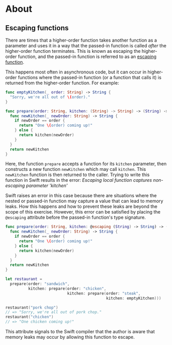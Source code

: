 # About

## Escaping functions

There are times that a higher-order function takes another function as a parameter and uses it in a way that the passed-in function is called _after_ the higher-order function terminates. This is known as escaping the higher-order function, and the passed-in function is referred to as an [escaping function][escaping].

This happens most often in asynchronous code, but it can occur in higher-order functions where the passed-in function (or a function that calls it) is returned from the higher-order function. For example:

```swift
func emptyKitchen(_ order: String) -> String {
  "Sorry, we're all out of \(order)."
}

func prepare(order: String, kitchen: (String) -> String) -> (String) -> String {
  func newKitchen(_ newOrder: String) -> String {
    if newOrder == order {
      return "One \(order) coming up!"
    } else {
      return kitchen(newOrder)
    }
  }
  return newKitchen
}
```

Here, the function `prepare` accepts a function for its `kitchen` parameter, then constructs a new function `newKitchen` which may call `kitchen`. This `newKitchen` function is then returned to the caller. Trying to write this function in Swift results in the error: _Escaping local function captures non-escaping parameter 'kitchen'_

Swift raises an error in this case because there are situations where the nested or passed-in function may capture a value that can lead to memory leaks. How this happens and how to prevent these leaks are beyond the scope of this exercise. However, this error can be satisfied by placing the `@escaping` attribute before the passed-in function's type signature.

```swift
func prepare(order: String, kitchen: @escaping (String) -> String) -> (String) -> String {
  func newKitchen(_ newOrder: String) -> String {
    if newOrder == order {
      return "One \(order) coming up!"
    } else {
      return kitchen(newOrder)
    }
  }
  return newKitchen
}

let restaurant =
  prepare(order: "sandwich",
          kitchen: prepare(order: "chicken",
                           kitchen: prepare(order: "steak",
                                            kitchen: emptyKitchen)))

restaurant("pork chop")
// => "Sorry, we're all out of pork chop."
restaurant("chicken")
// => "One chicken coming up!"
```

This attribute signals to the Swift compiler that the author is aware that memory leaks may occur by allowing this function to escape.

[escaping]: https://docs.swift.org/swift-book/LanguageGuide/Closures.html#ID546
